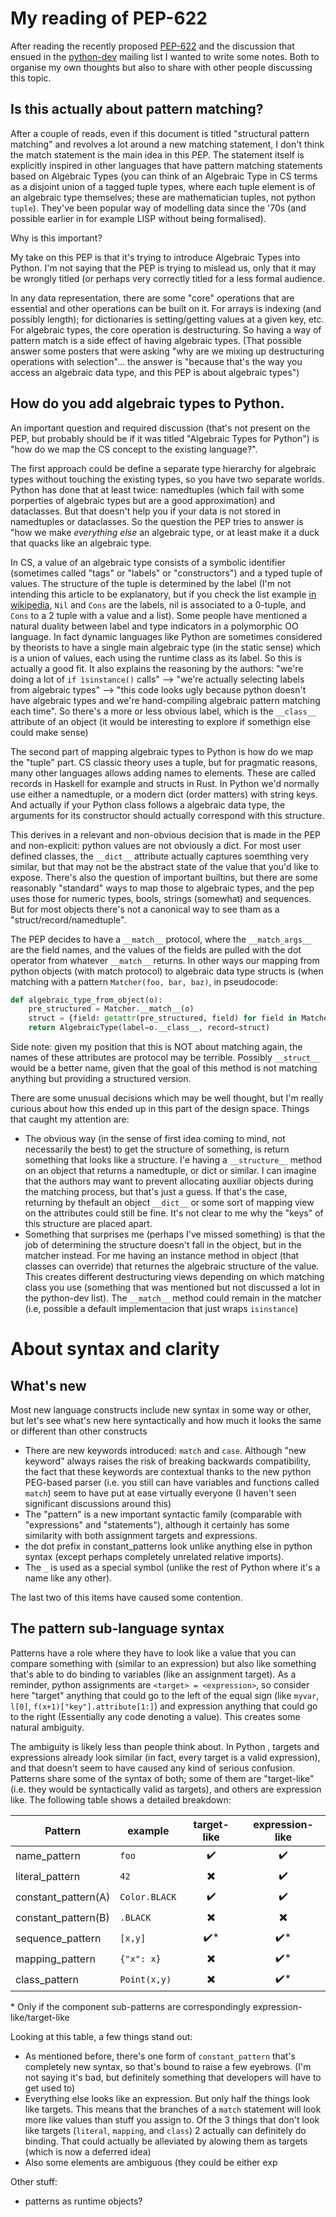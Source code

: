 # My reading of PEP-622

After reading the recently proposed [PEP-622](https://www.python.org/dev/peps/pep-0622/) and the discussion that ensued in the [python-dev](https://mail.python.org/archives/list/python-dev@python.org/thread/RFW56R7LTSC3QSNIZPNZ26FZ3ZEUCZ3C/) mailing list I wanted to write some notes. Both to organise my own thoughts but also to share with other people discussing this topic.

## Is this actually about pattern matching?

After a couple of reads, even if this document is titled "structural pattern matching" and revolves a lot around a new matching statement, I don't think the match statement is the main idea in this PEP. The statement itself is explicitly inspired in other languages that have pattern matching statements based on Algebraic Types (you can think of an Algebraic Type in CS terms as a disjoint union of a tagged tuple types, where each tuple element is of an algebraic type themselves; these are mathematician tuples, not python `tuple`). They've been popular way of modelling data since the '70s (and possible earlier in for example LISP without being formalised). 

Why is this important?

My take on this PEP is that it's trying to introduce Algebraic Types into Python. I'm not saying that the PEP is trying to mislead us, only that it may be wrongly titled (or perhaps very correctly titled for a less formal audience.

In any data representation, there are some "core" operations that are essential and other operations can be built on it. For arrays is indexing (and possibly length); for dictionaries is setting/getting values at a given key, etc. For algebraic types, the core operation is destructuring. So having a way of pattern match is a side effect of having algebraic types. (That possible answer some posters that were asking "why are we mixing up destructuring operations with selection"... the answer is "because that's the way you access an algebraic data type, and this PEP is about algebraic types")

## How do you add algebraic types to Python.

An important question and required discussion (that's not present on the PEP, but probably should be if it was titled "Algebraic Types for Python") is "how do we map the CS concept to the existing language?". 

The first approach could be define a separate type hierarchy for algebraic types without touching the existing types, so you have two separate worlds. Python has done that at least twice: namedtuples (which fail with some porperties of algebraic types but are a good approximation) and dataclasses. But that doesn't help you if your data is not stored in namedtuples or dataclasses. So the question the PEP tries to answer is "how we make *everything else* an algebraic type, or at least make it a duck that quacks like an algebraic type.

In CS, a value of an algebraic type consists of a symbolic identifier (sometimes called "tags" or "labels" or "constructors") and a typed tuple of values. The structure of the tuple is determined by the label (I'm not intending this article to be explanatory, but if you check the list example [in wikipedia](https://en.wikipedia.org/wiki/Algebraic_data_type), `Nil` and `Cons` are the labels, nil is associated to a 0-tuple, and `Cons` to a 2 tuple with a value and a list). Some people have mentioned a natural duality between label and type indicators in a polymorphic OO language. In fact dynamic languages like Python are sometimes considered by theorists to have a single main algebraic type (in the static sense) which is a union of values, each using the runtime class as its label. So this is actually a good fit. It also explains the reasoning by the authors: "we're doing a lot of `if ìsinstance()` calls" --> "we're actually selecting labels from algebraic types" --> "this code looks ugly because python doesn't have algebraic types and we're hand-compiling algebraic pattern matching each time". So there's a more or less obvious label, which is the `__class__` attribute of an object (it would be interesting to explore if somethign else could make sense)

The second part of mapping algebraic types to Python is how do we map the "tuple" part. CS classic theory uses a tuple, but for pragmatic reasons, many other languages allows adding names to elements. These are called records in Haskell for example and structs in Rust. In Python we'd normally use either a namedtuple, or a modern dict (order matters) with string keys. And actually if your Python class follows a algebraic data type, the arguments for its constructor should actually correspond with this structure. 

This derives in a relevant and non-obvious decision that is made in the PEP and non-explicit: python values are not obviously a dict. For most user defined classes, the `__dict__` attribute actually captures soemthing very similar, but that may not be the abstract state of the value that you'd like to expose. There's also the question of important builtins, but there are some reasonably "standard" ways to map those to algebraic types, and the pep uses those for numeric types, bools, strings (somewhat) and sequences. But for most objects there's not a canonical way to see tham as a "struct/record/namedtuple".

The PEP decides to have a `__match__` protocol, where the `__match_args__` are the field names, and the values of the fields are pulled with the dot operator from whatever `__match__` returns. In other ways our mapping from python objects (with match protocol) to algebraic data type structs is (when matching with a pattern `Matcher(foo, bar, baz)`, in pseudocode:

```python
def algebraic_type_from_object(o):
    pre_structured = Matcher.__match__(o)
    struct = {field: getattr(pre_structured, field) for field in Matcher.__match_args__}
    return AlgebraicType(label=o.__class__, record=struct)
```

Side note: given my position that this is NOT about matching again, the names of these attributes are protocol may be terrible. Possibly `__struct__` would be a better name, given that the goal of this method is not matching anything but providing a structured version.

There are some unusual decisions which may be well thought, but I'm really curious about how this ended up in this part of the design space. Things that caught my attention are:

* The obvious way (in the sense of first idea coming to mind, not necessarily the best) to get the structure of something, is return something that looks like a structure. I'e having a `__structure__` method on an object that returns a namedtuple, or dict or similar. I can imagine that the authors may want to prevent allocating auxiliar objects during the matching process, but that's just a guess. If that's the case, returning by thefault an object `__dict__` or some sort of mapping view on the attributes could still be fine. It's not clear to me why the "keys" of this structure are placed apart.
* Something that surprises me (perhaps I've missed something) is that the job of determining the structure doesn't fall in the object, but in the matcher instead. For me having an instance method in object (that classes can override) that returnes the algebraic structure of the value. This creates different destructuring views depending on which matching class you use (something that was mentioned but not discussed a lot in the python-dev list). The `__match__` method could remain in the matcher (i.e, possible a default implementacion that just wraps `isinstance`)

# About syntax and clarity

## What's new

Most new language constructs include new syntax in some way or other, but let's see what's new here syntactically and how much it looks the same or different than other constructs

* There are new keywords introduced: `match` and `case`. Although "new keyword" always raises the risk of breaking backwards compatibility, the fact that these keywords are contextual thanks to the new python PEG-based parser (i.e. you still can have variables and functions called `match`) seem to have put at ease virtually everyone (I haven't seen significant discussions around this)
* The "pattern" is a new important syntactic family (comparable with "expressions" and "statements"), although it certainly has some similarity with both assignment targets and expressions.
* the dot prefix in constant_patterns look unlike anything else in python syntax (except perhaps completely unrelated relative imports).
* The `_` is used as a special symbol (unlike the rest of Python where it's a name like any other).

The last two of this items have caused some contention.

## The pattern sub-language syntax

Patterns have a role where they have to look like a value that you can compare something with (similar to an expression) but also like something that's able to do binding to variables (like an assignment target). As a reminder, python assignments are `<target> = <expression>`, so consider here "target" anything that could go to the left of the equal sign (like `myvar`, `l[0]`, `f(x+1)["key"].attribute[1:]`) and expression anything that could go to the right (Essentially any code denoting a value). This creates some natural ambiguity.

The ambiguity is likely less than people think about. In Python , targets and expressions already look similar (in fact, every target is a valid expression), and that doesn't seem to have caused any kind of serious confusion. Patterns share some of the syntax of both; some of them are "target-like" (i.e. they would be syntactically valid as targets), and others are expression like. The following table shows a detailed breakdown:


|Pattern               |example       |target-like|expression-like|
|----------------------|--------------|:---------:|:-------------:|
| name_pattern         |`foo`         |✔️|✔️|
| literal_pattern      |`42`          |✖️|✔️|
| constant_pattern(A)  |`Color.BLACK` |✔️|✔️|
| constant_pattern(B)  |`.BLACK`      |✖️|✖️|
| sequence_pattern     |`[x,y]`       |✔️*|✔️*|
| mapping_pattern      |`{"x": x}`    |✖️|✔️*|
| class_pattern        |`Point(x,y)`  |✖️|✔️*|

\* Only if the component sub-patterns are correspondingly expression-like/target-like

Looking at this table, a few things stand out:
* As mentioned before, there's one form of `constant_pattern` that's completely new syntax, so that's bound to raise a few eyebrows. (I'm not saying it's bad, but definitely something that developers will have to get used to)
* Everything else looks like an expression. But only half the things look like targets. This means that the branches of a `match` statement will look more like values than stuff you assign to. Of the 3 things that don't look like targets (`literal`, `mapping`, and `class`) 2 actually can definitely do binding. That could actually be alleviated by alowing them as targets (which is now a deferred idea)
* Also some elements are ambiguous (they could be either exp

Other stuff:
 - patterns as runtime objects?
